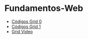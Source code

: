 # Fundamentos-Web

- [Códigos Grid 0](https://css-tricks.com/snippets/css/complete-guide-grid/)
- [Códigos Grid 1](https://www.origamid.com/projetos/css-grid-layout-guia-completo/)
- [Grid Video](https://www.youtube.com/watch?v=xsg2nCNvkr0)

